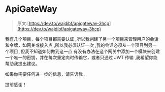# ApiGateWay

> 原文:[https://dev.to/wajdibf/apigateway-3hcp](https://dev.to/wajdibf/apigateway-3hcp)

我有几个项目，每个项目都需要认证
,所以我创建了另一个项目来管理用户的会话和令牌，如网关或接入点
,所以我必须认证一次
,我的会话必须从一个项目到另一个项目
,但我不知道如何做到这一点
有没有办法在这个网关中添加一个模块来创建一个唯一的密钥，并在每次重定向时传输它，或者只通过 JWT 传输
,我希望你能帮助我提出建议。

如果你需要任何进一步的信息，请告诉我。

提前感谢！